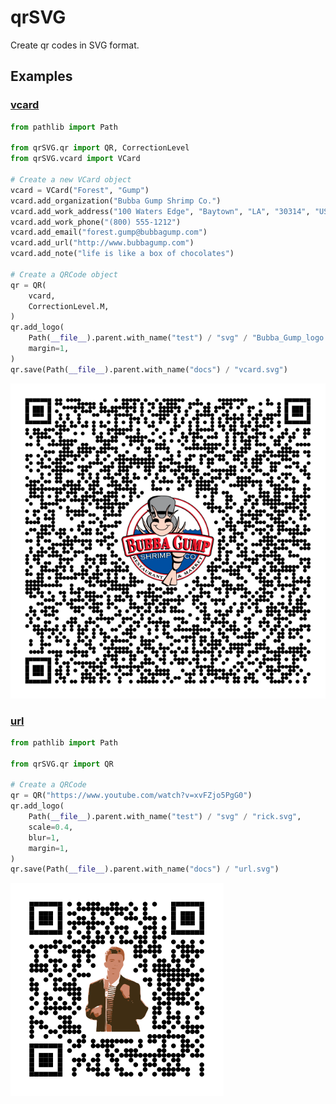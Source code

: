 # qrSVG

Create qr codes in SVG format.

## Examples

### [vcard](examples/vcard.py)

```python
from pathlib import Path

from qrSVG.qr import QR, CorrectionLevel
from qrSVG.vcard import VCard

# Create a new VCard object
vcard = VCard("Forest", "Gump")
vcard.add_organization("Bubba Gump Shrimp Co.")
vcard.add_work_address("100 Waters Edge", "Baytown", "LA", "30314", "USA")
vcard.add_work_phone("(800) 555-1212")
vcard.add_email("forest.gump@bubbagump.com")
vcard.add_url("http://www.bubbagump.com")
vcard.add_note("life is like a box of chocolates")

# Create a QRCode object
qr = QR(
    vcard,
    CorrectionLevel.M,
)
qr.add_logo(
    Path(__file__).parent.with_name("test") / "svg" / "Bubba_Gump_logo.svg",
    margin=1,
)
qr.save(Path(__file__).parent.with_name("docs") / "vcard.svg")
```

![vcard example](docs/vcard.svg)

### [url](examples/url.py)

```python
from pathlib import Path

from qrSVG.qr import QR

# Create a QRCode
qr = QR("https://www.youtube.com/watch?v=xvFZjo5PgG0")
qr.add_logo(
    Path(__file__).parent.with_name("test") / "svg" / "rick.svg",
    scale=0.4,
    blur=1,
    margin=1,
)
qr.save(Path(__file__).parent.with_name("docs") / "url.svg")
```

![url example](docs/url.svg)
